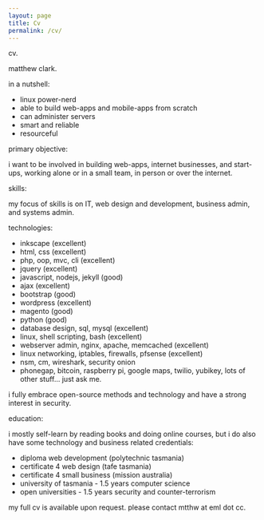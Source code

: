 ```yaml
---
layout: page
title: Cv
permalink: /cv/
---
```


cv. 

matthew clark. 

in a nutshell:

- linux power-nerd
- able to build web-apps and mobile-apps from scratch
- can administer servers
- smart and reliable
- resourceful

primary objective:

i want to be involved in building web-apps, internet businesses, and start-ups, working alone or in a small team, in person or over the internet. 

skills:

my focus of skills is on IT, web design and development, business admin, and systems admin. 

technologies:

- inkscape (excellent)
- html, css (excellent)
- php, oop, mvc, cli (excellent)
- jquery (excellent)
- javascript, nodejs, jekyll (good)
- ajax (excellent)
- bootstrap (good)
- wordpress (excellent)
- magento (good)
- python (good)
- database design, sql, mysql (excellent)
- linux, shell scripting, bash (excellent)
- webserver admin, nginx, apache, memcached (excellent)
- linux networking, iptables, firewalls, pfsense (excellent)
- nsm, cm, wireshark, security onion
- phonegap, bitcoin, raspberry pi, google maps, twilio, yubikey, lots of other stuff... just ask me. 

i fully embrace open-source methods and technology and have a strong interest in security. 

education:

i mostly self-learn by reading books and doing online courses, but i do also have some technology and business related credentials:

- diploma web development (polytechnic tasmania)
- certificate 4 web design (tafe tasmania)
- certificate 4 small business (mission australia)
- university of tasmania - 1.5 years computer science
- open universities - 1.5 years security and counter-terrorism

my full cv is available upon request. please contact mtthw at eml dot cc.
